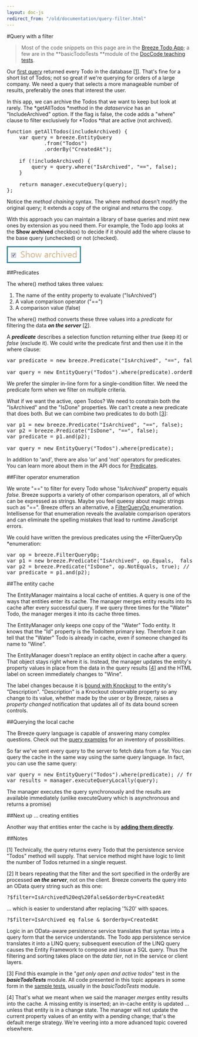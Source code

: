 ```yaml
---
layout: doc-js
redirect_from: "/old/documentation/query-filter.html"
---
```

#Query with a filter

> Most of the code snippets on this page are in the <a href="/doc-samples/todo">Breeze Todo App</a>; a few are in the **basicTodoTests **module of the <a href="/doc-samples/doccode">DocCode teaching tests</a>.

Our <a href="/doc-js/lap-first-query">first query</a> returned every Todo in the database [<a href="#note 1">1</a>].  That's fine for a short list of Todos; not so great if we're querying for orders of a large company. We need a query that selects a more manageable number of results, preferably the ones that interest the user.

In this app, we can archive the Todos that we want to keep but look at rarely. The *<span class="codeword">getAllTodos</span> *method in the *dataservice* has an "IncludeArchived" option. If the flag is false, the code adds a "where" clause to filter exclusively for *Todos *that are active (not archived).


<pre class="brush:jscript;">
function getAllTodos(includeArchived) {
    var query = breeze.EntityQuery
            .from("Todos")
            .orderBy("CreatedAt");

    if (!includeArchived) {
        query = query.where("IsArchived", "==", false);
    }

    return manager.executeQuery(query);
};
</pre>

Notice the *method chaining* syntax. The where method doesn't modify the original query; it extends a copy of the original and returns the copy.

With this approach you can maintain a library of base queries and mint new ones by extension as you need them. For example, the Todo app looks at the **Show archived** checkbox) to decide if it should add the where clause to the base query (unchecked) or not (checked).

<img alt="" src="/images/samples/BreezeTodoShowArchivedSnapshot.jpg" />

##Predicates

The <span class="codeword">where()</span> method takes three values:


1. The name of the entity property to evaluate ("IsArchived")
1. A value comparison operator ("==")
1. A comparison value (<span class="codeword">false</span>)


The <span class="codeword">where()</span> method converts these three values into a *predicate* for filtering the data ***on the server*** [<a href="#note 2">2</a>].

A ***predicate*** describes a selection function returning either *true* (keep it) or *false* (exclude it). We could write the predicate first and then use it in the where clause:


<pre class="brush:jscript;">
var predicate = new breeze.Predicate("IsArchived", "==", false);

var query = new EntityQuery("Todos").where(predicate).orderBy("CreatedAt");
</pre>

We prefer the simpler in-line form for a single-condition filter. We need the predicate form when we filter on multiple criteria.

What if we want the active, open Todos? We need to constrain both the "IsArchived" and the "IsDone" properties. We can't create a new predicate that does both. But we can combine two predicates to do both [<a href="#note 3">3</a>]:


<pre class="brush:jscript;">
var p1 = new breeze.Predicate("IsArchived", "==", false);
var p2 = breeze.Predicate("IsDone", "==", false); 
var predicate = p1.and(p2);

var query = new EntityQuery("Todos").where(predicate);
</pre>

In addition to 'and', there are also 'or' and 'not' operators for predicates. You can learn more about them in the API docs for <a href="/doc-js/api-docs/classes/Predicate.html">Predicates</a>.

##Filter operator enumeration

We wrote "==" to filter for every Todo whose "*IsArchived*" property equals *false.* Breeze supports a variety of other comparison operators, all of which can be expressed as strings. Maybe you feel queesy about magic strings such as "==". Breeze offers an alternative, a <a href="/doc-js/api-docs/classes/FilterQueryOp.html" target="_blank">FilterQueryOp </a>enumeration. Intellisense for that enumeration reveals the available comparison operators and can eliminate the spelling mistakes that lead to runtime JavaScript errors.

We could have written the previous predicates using the *FilterQueryOp *enumeration:

<pre class="brush:jscript;">
var op = breeze.FilterQueryOp;
var p1 = new breeze.Predicate("IsArchived", op.Equals,  false);
var p2 = breeze.Predicate("IsDone", op.NotEquals, true); // using NotEquals for variety
var predicate = p1.and(p2);
</pre>

##The entity cache

The EntityManager maintains a local cache of entities. A query is one of the ways that entities enter its cache. The manager merges entity results into its cache after every successful query. If we query three times for the "Water" Todo, the manager merges it into its cache three times.

The EntityManager only keeps one copy of the "Water" Todo entity. It knows that the "Id" property is the TodoItem primary key. Therefore it can tell that the "Water" Todo is already in cache, even if someone changed its name to "Wine".

The EntityManager doesn't replace an entity object in cache after a query. That object stays right where it is. Instead, the manager updates the entity's property values in place from the data in the query results [<a href="#note 4">4</a>] and the HTML label on screen immediately changes to "Wine".

The label changes because it is <a href="/doc-js/lap-knockout">bound with Knockout</a> to the entity's "Description". "Description" is a Knockout observable property so any change to its value, whether made by the user or by Breeze, raises a *property changed* notification that updates all of its data bound screen controls.

##Querying the local cache

The Breeze query language is capable of answering many complex questions. Check out the <a href="/doc-js/query-examples">query examples</a> for an inventory of possibilities.

So far we've sent every query to the server to fetch data from a far. You can query the cache in the same way using the same query language. In fact, you can use the same query:

<pre class="brush:jscript;">
var query = new EntityQuery("Todos").where(predicate); // from the example above
var results = manager.executeQueryLocally(query);
</pre>

The manager executes the query synchronously and the results are available immediately (unlike executeQuery which is asynchronous and returns a promise)

##Next up ... creating entities

Another way that entities enter the cache is by **<a href="/doc-js/lap-add-entity">adding them directly</a>**.

##Notes

<a name="note 1"></a>[1] Technically, the query returns every Todo that the persistence service "Todos" method will supply. That service method might have logic to limit the number of Todos returned in a single request.

<a name="note 2"></a>[2] It bears repeating that the filter and the sort specified in the <span class="codeword">orderBy</span> are processed ***on the server***, not on the client. Breeze converts the query into an OData query string such as this one:


<pre class="brush:jscript;">
?$filter=IsArchived%20eq%20false&amp;$orderby=CreatedAt
</pre>

... which is easier to understand after replacing '%20' with spaces.


<pre class="brush:jscript;">
?$filter=IsArchived eq false &amp; $orderby=CreatedAt
</pre>

Logic in an OData-aware persistence service translates that syntax into a query form that the service understands. The Todo app persistence service translates it into a LINQ query; subsequent execution of the LINQ query causes the Entity Framework to compose and issue a SQL query. Thus the filtering and sorting takes place on the *data tier*, not in the service or client layers.

<a name="note 3"></a>[3] Find this example in the "*get only open and active todos*" test in the ***basicTodoTests*** module. All code presented in this topic appears in some form in the <a href="#_Beginning_Breeze:_the_1">sample tests</a>, usually in the *basicTodoTests* module.

<a name="note 4"></a>[4] That's what we meant when we said the manager *merges* entity results into the cache. A missing entity is inserted; an in-cache entity is updated ... unless that entity is in a change state. The manager will not update the current property values of an entity with a pending change; that's the default merge strategy. We're veering into a more advanced topic covered elsewhere.
